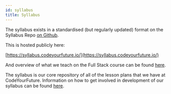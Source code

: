 ```yaml
---
id: syllabus
title: Syllabus
---
```


The syllabus exists in a standardised (but regularly updated) format on the Syllabus Repo [on Github](https://github.com/CodeYourFuture/syllabus).

This is hosted publicly here:

[https://syllabus.codeyourfuture.io/](https://syllabus.codeyourfuture.io/)

And overview of what we teach on the Full Stack course can be found [here](https://syllabus.codeyourfuture.io/overview).

The syllabus is our core repository of all of the lesson plans that we have at CodeYourFuture. Information on how to get involved in development of our syllabus can be found [here](https://syllabus.codeyourfuture.io/contributing/overview).
